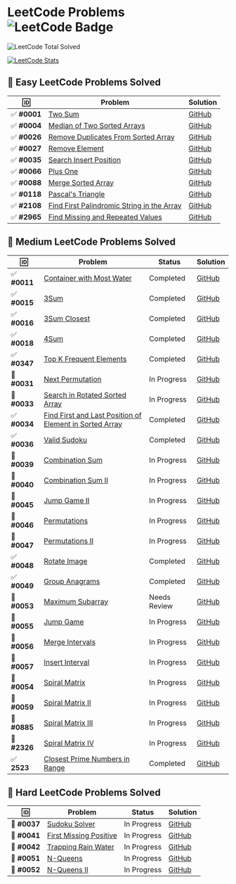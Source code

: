 # LeetCode Problems ![LeetCode Badge](https://img.shields.io/badge/LeetCode-000000?style=flat-square&logo=leetcode&logoColor=yellow)

<!-- LEETCODE:START -->
![LeetCode Total Solved](https://img.shields.io/badge/LeetCode_Solved-160-orange?style=for-the-badge&logo=leetcode)
<!-- LEETCODE:END -->

[![LeetCode Stats](https://leetcard.jacoblin.cool/srazeen?theme=dark&font=Karma&ext=activity)](https://leetcode.com/your_leetcode_username)

## 🎯 Easy LeetCode Problems Solved  

| 🆔           | Problem                                                                                                                 | Solution                                                                                                               |
| ----------- | ----------------------------------------------------------------------------------------------------------------------- | ---------------------------------------------------------------------------------------------------------------------- |
| ✅ **#0001** | [Two Sum](https://leetcode.com/problems/two-sum/)                                                                       | [GitHub](https://github.com/Razeen-Shaikh/leetcode/tree/main/problems/0001.two-sums)                                   |
| ✅ **#0004** | [Median of Two Sorted Arrays](https://leetcode.com/problems/median-of-two-sorted-arrays/)                               | [GitHub](https://github.com/Razeen-Shaikh/leetcode/tree/main/problems/0004.median-of-two-sorted-arrays)                |
| ✅ **#0026** | [Remove Duplicates From Sorted Array](https://leetcode.com/problems/remove-duplicates-from-sorted-array/)               | [GitHub](https://github.com/Razeen-Shaikh/leetcode/tree/main/problems/0026.remove-duplicates-from-sorted-array)        |
| ✅ **#0027** | [Remove Element](https://leetcode.com/problems/remove-element/)                                                         | [GitHub](https://github.com/Razeen-Shaikh/leetcode/tree/main/problems/0027.remove-element)                             |
| ✅ **#0035** | [Search Insert Position](https://leetcode.com/problems/search-insert-position/)                                         | [GitHub](https://github.com/Razeen-Shaikh/leetcode/tree/main/problems/0035.search-insert-position)                     |
| ✅ **#0066** | [Plus One](https://leetcode.com/problems/plus-one/)                                                                     | [GitHub](https://github.com/Razeen-Shaikh/leetcode/tree/main/problems/0066.plus-one)                                   |
| ✅ **#0088** | [Merge Sorted Array](https://leetcode.com/problems/merge-sorted-array/)                                                 | [GitHub](https://github.com/Razeen-Shaikh/leetcode/tree/main/problems/0088.merge-sorted-array)                         |
| ✅ **#0118** | [Pascal's Triangle](https://leetcode.com/problems/pascals-triangle/)                                                    | [GitHub](https://github.com/Razeen-Shaikh/leetcode/tree/main/problems/0118.pascal's-triangle)                          |
| ✅ **#2108** | [Find First Palindromic String in the Array](https://leetcode.com/problems/find-first-palindromic-string-in-the-array/) | [GitHub](https://github.com/Razeen-Shaikh/leetcode/tree/main/problems/2108.find-first-palindromic-string-in-the-array) |
| ✅ **#2965** | [Find Missing and Repeated Values](https://leetcode.com/problems/find-missing-and-repeated-values/)                     | [GitHub](https://github.com/Razeen-Shaikh/leetcode/tree/main/problems/2965.find-missing-and-repeated-values)           |

## 🎯 Medium LeetCode Problems Solved

| 🆔           | Problem                                                                                                                           | Status       | Solution                                                                                                            |
| ----------- | --------------------------------------------------------------------------------------------------------------------------------- | ------------ | ------------------------------------------------------------------------------------------------------------------- |
| ✅ **#0011** | [Container with Most Water](https://leetcode.com/problems/container-with-most-water/)                                             | Completed    | [GitHub](https://github.com/Razeen-Shaikh/leetcode/tree/main/problems/0011.container-with-most-water)               |
| ✅ **#0015** | [3Sum](https://leetcode.com/problems/3sum/)                                                                                       | Completed    | [GitHub](https://github.com/Razeen-Shaikh/leetcode/tree/main/problems/0015.3sum)                                    |
| ✅ **#0016** | [3Sum Closest](https://leetcode.com/problems/3sum-closest/)                                                                       | Completed    | [GitHub](https://github.com/Razeen-Shaikh/leetcode/tree/main/problems/0016.3sum-closest)                            |
| ✅ **#0018** | [4Sum](https://leetcode.com/problems/4sum/)                                                                                       | Completed    | [GitHub](https://github.com/Razeen-Shaikh/leetcode/tree/main/problems/0018.4sum)                                    |
| ✅ **#0347** | [Top K Frequent Elements](https://leetcode.com/problems/top-k-frequent-elements/)                                                 | Completed    | [GitHub](https://github.com/Razeen-Shaikh/leetcode/tree/main/problems/0347.top-k-frequent-elements)                 |
| 🚧 **#0031** | [Next Permutation](https://leetcode.com/problems/next-permutation/)                                                               | In Progress  | [GitHub](https://github.com/Razeen-Shaikh/leetcode/tree/main/problems/0031.next-permutation)                        |
| 🚧 **#0033** | [Search in Rotated Sorted Array](https://leetcode.com/problems/search-in-rotated-sorted-array/)                                   | In Progress  | [GitHub](https://github.com/Razeen-Shaikh/leetcode/tree/main/problems/0033.search-in-rotated-sorted-array)          |
| ✅ **#0034** | [Find First and Last Position of Element in Sorted Array](https://leetcode.com/problems/find-first-and-last-position-of-element/) | Completed    | [GitHub](https://github.com/Razeen-Shaikh/leetcode/tree/main/problems/0034.find-first-and-last-position-of-element) |
| ✅ **#0036** | [Valid Sudoku](https://leetcode.com/problems/valid-sudoku/)                                                                       | Completed    | [GitHub](https://github.com/Razeen-Shaikh/leetcode/tree/main/problems/0036.valid-sudoku)                            |
| 🚧 **#0039** | [Combination Sum](https://leetcode.com/problems/combination-sum/)                                                                 | In Progress  | [GitHub](https://github.com/Razeen-Shaikh/leetcode/tree/main/problems/0039.combination-sum)                         |
| 🚧 **#0040** | [Combination Sum II](https://leetcode.com/problems/combination-sum-ii/)                                                           | In Progress  | [GitHub](https://github.com/Razeen-Shaikh/leetcode/tree/main/problems/0040.combination-sum-ii)                      |
| 🚧 **#0045** | [Jump Game II](https://leetcode.com/problems/jump-game-ii/)                                                                       | In Progress  | [GitHub](https://github.com/Razeen-Shaikh/leetcode/tree/main/problems/0045.jump-game-ii)                            |
| 🚧 **#0046** | [Permutations](https://leetcode.com/problems/permutations/)                                                                       | In Progress  | [GitHub](https://github.com/Razeen-Shaikh/leetcode/tree/main/problems/0046.permutations)                            |
| 🚧 **#0047** | [Permutations II](https://leetcode.com/problems/permutations-ii/)                                                                 | In Progress  | [GitHub](https://github.com/Razeen-Shaikh/leetcode/tree/main/problems/0047.permutations-ii)                         |
| ✅ **#0048** | [Rotate Image](https://leetcode.com/problems/rotate-image/)                                                                       | Completed    | [GitHub](https://github.com/Razeen-Shaikh/leetcode/tree/main/problems/0048.rotate-image)                            |
| ✅ **#0049** | [Group Anagrams](https://leetcode.com/problems/group-anagrams/)                                                                   | Completed    | [GitHub](https://github.com/Razeen-Shaikh/leetcode/tree/main/problems/0049.group-anagrams)                          |
| 🤔 **#0053** | [Maximum Subarray](https://leetcode.com/problems/maximum-subarray/)                                                               | Needs Review | [GitHub](https://github.com/Razeen-Shaikh/leetcode/tree/main/problems/0053.maximum-subarray)                        |
| 🚧 **#0055** | [Jump Game](https://leetcode.com/problems/jump-game/)                                                                             | In Progress  | [GitHub](https://github.com/Razeen-Shaikh/leetcode/tree/main/problems/0055.jump-game)                               |
| 🚧 **#0056** | [Merge Intervals](https://leetcode.com/problems/merge-intervals/)                                                                 | In Progress  | [GitHub](https://github.com/Razeen-Shaikh/leetcode/tree/main/problems/0056.merge-intervals)                         |
| 🚧 **#0057** | [Insert Interval](https://leetcode.com/problems/insert-interval/)                                                                 | In Progress  | [GitHub](https://github.com/Razeen-Shaikh/leetcode/tree/main/problems/0057.insert-interval)                         |
| 🚧 **#0054** | [Spiral Matrix](https://leetcode.com/problems/spiral-matrix/)                                                                     | In Progress  | [GitHub](https://github.com/Razeen-Shaikh/leetcode/tree/main/problems/0054.spiral-matrix)                           |
| 🚧 **#0059** | [Spiral Matrix II](https://leetcode.com/problems/spiral-matrix-ii/)                                                               | In Progress  | [GitHub](https://github.com/Razeen-Shaikh/leetcode/tree/main/problems/0059.spiral-matrix-ii)                        |
| 🚧 **#0885** | [Spiral Matrix III](https://leetcode.com/problems/spiral-matrix-iii/)                                                             | In Progress  | [GitHub](https://github.com/Razeen-Shaikh/leetcode/tree/main/problems/0885.spiral-matrix-iii)                       |
| 🚧 **#2326** | [Spiral Matrix IV](https://leetcode.com/problems/spiral-matrix-iv/)                                                               | In Progress  | [GitHub](https://github.com/Razeen-Shaikh/leetcode/tree/main/problems/2326-spiral-matrix-iv)                        |
| ✅ **2523**  | [Closest Prime Numbers in Range](https://leetcode.com/problems/closest-prime-numbers-in-range)                                    | Completed    | [GitHub](https://github.com/Razeen-Shaikh/leetcode/tree/main/problems/2523.closest-prime-numbers-in-range)          |

## 🎯 Hard LeetCode Problems Solved

| 🆔           | Problem                                                                         | Status      | Solution                                                                                           |
| ----------- | ------------------------------------------------------------------------------- | ----------- | -------------------------------------------------------------------------------------------------- |
| 🚧 **#0037** | [Sudoku Solver](https://leetcode.com/problems/sudoku-solver/)                   | In Progress | [GitHub](https://github.com/Razeen-Shaikh/leetcode/tree/main/problems/0037.sudoku-solver)          |
| 🚧 **#0041** | [First Missing Positive](https://leetcode.com/problems/first-missing-positive/) | In Progress | [GitHub](https://github.com/Razeen-Shaikh/leetcode/tree/main/problems/0041.first-missing-positive) |
| 🚧 **#0042** | [Trapping Rain Water](https://leetcode.com/problems/trapping-rain-water/)       | In Progress | [GitHub](https://github.com/Razeen-Shaikh/leetcode/tree/main/problems/0042.trapping-rain-water)    |
| 🚧 **#0051** | [N-Queens](https://leetcode.com/problems/n-queens/)                             | In Progress | [GitHub](https://github.com/Razeen-Shaikh/leetcode/tree/main/problems/0051.n-queens)               |
| 🚧 **#0052** | [N-Queens II](https://leetcode.com/problems/n-queens-ii/)                       | In Progress | [GitHub](https://github.com/Razeen-Shaikh/leetcode/tree/main/problems/0052.n-queens-ii)            |

<!--  -->
<!-- 🚧 **[Unique Paths II](https://github.com/Razeen-Shaikh/leetcode/tree/main/problems/0063.unique-paths-ii)**

🚧 **[Minimum Path Sum](https://github.com/Razeen-Shaikh/leetcode/tree/main/problems/0064.minimum-path-sum)**

**[Text Justification](https://github.com/Razeen-Shaikh/leetcode/tree/main/problems/0067.text-justification)**

**[Set Matrix Zeroes](https://github.com/Razeen-Shaikh/leetcode/tree/main/problems/0073.set-matrix-zeroes)**

**[Search a 2D Matrix](https://github.com/Razeen-Shaikh/leetcode/tree/main/problems/0074.search-a-2d-matrix)**

**[Sort Colors](https://github.com/Razeen-Shaikh/leetcode/tree/main/problems/0075.sort-colors)**

**[Subsets](https://github.com/Razeen-Shaikh/leetcode/tree/main/problems/0078.subsets)**

**[Word Search](https://github.com/Razeen-Shaikh/leetcode/tree/main/problems/0079.word-search)**

**[Remove Duplicates from Sorted Array II](https://github.com/Razeen-Shaikh/leetcode/tree/main/problems/0080.remove-duplicates-from-sorted-array-ii)**

**[Largest Rectangle in Histogram](https://github.com/Razeen-Shaikh/leetcode/tree/main/problems/0084.largest-rectangle-in-histogram)**

**[Maximal Rectangle](https://github.com/Razeen-Shaikh/leetcode/tree/main/problems/0085.maximal-rectangle)**

**[Subsets II](https://github.com/Razeen-Shaikh/leetcode/tree/main/problems/0090.subsets-ii)**

**[Construct Binary Tree from Pre-order and In-order Traversal](https://github.com/Razeen-Shaikh/leetcode/tree/main/problems/0105.construct-binary-tree-from-preorder-and-inorder-traversal)**

**[Construct Binary Tree from In-order and Post-order Traversal](https://github.com/Razeen-Shaikh/leetcode/tree/main/problems/0106.construct-binary-tree-from-inorder-and-postorder-traversal)**

**[Convert Sorted Array to Binary Search Tree](https://github.com/Razeen-Shaikh/leetcode/tree/main/problems/0108.convert-sorted-array-to-binary-search-tree)**

**[Pascal's Triangle II](https://github.com/Razeen-Shaaikh/leetcode/tree/main/problems/0119.pascal's-triangle-ii)**

**[Triangle](https://github.com/Razeen-Shaaikh/leetcode/tree/main/problems/0120.triangle)**

**[Best Time To Buy and Sell Stock](https://github.com/Razeen-Shaaikh/leetcode/tree/main/problems/0121.best-time-to-buy-and-sell-stock)**

**[Best Time to Buy and Sell Stock II](https://github.com/Razeen-Shaikh/leetcode/tree/main/problems/0122.best-time-to-buy-and-sell-stock-ii)**

**[Best Time to Buy and Sell Stock III](https://github.com/Razeen-Shaikh/leetcode/tree/main/problems/0123.best-time-to-buy-and-sell-stock-iii)**

**[Longest Consecutive Sequence](https://github.com/Razeen-Shaikh/leetcode/tree/main/problems/0128.longest-consecutive-sequence)**

**[Surrounded Regions](https://github.com/Razeen-Shaikh/leetcode/tree/main/problems/0130.surrounded-regions)**

**[Gas Station](https://github.com/Razeen-Shaikh/leetcode/tree/main/problems/0134.gas-station)**

**[Candy](https://github.com/Razeen-Shaikh/leetcode/tree/main/problems/0135.candy)**

**[Single Number](https://github.com/Razeen-Shaikh/leetcode/tree/main/problems/0136.single-number)**

**[Single Number II](https://github.com/Razeen-Shaikh/leetcode/tree/main/problems/0137.single-number-ii)**

**[Word Break](https://github.com/Razeen-Shaikh/leetcode/tree/main/problems/0139.word-break)**

**[Word Break II](https://github.com/Razeen-Shaikh/leetcode/tree/main/problems/0140.word-break-ii)**

**[Max Points on a Line](https://github.com/Razeen-Shaikh/leetcode/tree/main/problems/0142.max-points-on-a-line)**

**[Evaluate Reverse Polish Notation](https://github.com/Razeen-Shaikh/leetcode/tree/main/problems/0144.evaluate-reverse-polish-notation)**

**[Maximum Product Subarray](https://github.com/Razeen-Shaikh/leetcode/tree/main/problems/0152.maximum-product-subarray)**

**[Find Minimum in Rotated Sorted Array](https://github.com/Razeen-Shaikh/leetcode/tree/main/problems/0153.find-minimum-in-rotated-sorted-array)**

**[Find Minimum in Rotated Sorted Array II](https://github.com/Razeen-Shaikh/leetcode/tree/main/problems/0154.find-minimum-in-rotated-sorted-array-ii)**

**[Read N Characters Given Read4](https://github.com/Razeen-Shaikh/leetcode/tree/main/problems/0157.read-n-characters-given-read4)**

**[Read N Characters Given Read4 II - Call multiple times](https://github.com/Razeen-Shaikh/leetcode/tree/main/problems/0158.read-n-characters-given-read4-ii-call-multiple-times)**

**[Find Peak Element](https://github.com/Razeen-Shaikh/leetcode/tree/main/problems/0162.find-peak-element)**

**[Missing Ranges](https://github.com/Razeen-Shaikh/leetcode/tree/main/problems/0163.missing-ranges)**

**[Maximum Gap](https://github.com/Razeen-Shaikh/leetcode/tree/main/problems/0164.maximum-gap)**

**[Two Sum II - Input Array is Sorted](https://github.com/Razeen-Shaikh/leetcode/tree/main/problems/0167.two-sum-ii-input-array-is-sorted)**

**[Majority Element](https://github.com/Razeen-Shaikh/leetcode/tree/main/problems/0169.majority-element)**

**[Two Sum III - Data structure design](https://github.com/Razeen-Shaikh/leetcode/tree/main/problems/0170.two-sum-iii-data-structure-design)**

**[Dungeon Game](https://github.com/Razeen-Shaikh/leetcode/tree/main/problems/0179.dungeon-game)**

**[Largest Number](https://github.com/Razeen-Shaikh/leetcode/tree/main/problems/0179.largest-number)**

**[Best Time to Buy and Sell Stock IV](https://github.com/Razeen-Shaikh/leetcode/tree/main/problems/0187.best-time-to-buy-and-sell-stock-iv)**

**[Rotate Array](https://github.com/Razeen-Shaikh/leetcode/tree/main/problems/0189.rotate-array)**

**[House Robber](https://github.com/Razeen-Shaikh/leetcode/tree/main/problems/0198.house-robber)**

**[Number of Islands](https://github.com/Razeen-Shaikh/leetcode/tree/main/problems/0200.number-of-islands)**

**[Count Primes](https://github.com/Razeen-Shaikh/leetcode/tree/main/problems/0202.count-primes)**

**[Minimum Size Subarray Sum](https://github.com/Razeen-Shaikh/leetcode/tree/main/problems/0203.minimum-size-subarray-sum)**

**[Word Search II](https://github.com/Razeen-Shaikh/leetcode/tree/main/problems/0212.word-search-ii)**

**[House Robber II](https://github.com/Razeen-Shaikh/leetcode/tree/main/problems/0213.house-robber-ii)**

**[Kth Largest Element in an Array](https://github.com/Razeen-Shaikh/leetcode/tree/main/problems/0215.kth-largest-element-in-an-array)**

**[Combination Sum III](https://github.com/Razeen-Shaikh/leetcode/tree/main/problems/0216.combination-sum-iii)**

**[Contains Duplicate](https://github.com/Razeen-Shaikh/leetcode/tree/main/problems/0217.contains-duplicate)**

**[The Skyline Problem](https://github.com/Razeen-Shaikh/leetcode/tree/main/problems/0218.the-skyline-problem)**

**[Contain Duplicate II](https://github.com/Razeen-Shaikh/leetcode/tree/main/problems/0219.contain-duplicate-ii)**

**[Contain Duplicate III](https://github.com/Razeen-Shaikh/leetcode/tree/main/problems/0220.contain-duplicate-iii)**

**[Maximal Square](https://github.com/Razeen-Shaikh/leetcode/tree/main/problems/0221.maximal-square)**

**[Summary Ranges](https://github.com/Razeen-Shaikh/leetcode/tree/main/problems/0228.summary-ranges)**

**[Majority Element II](https://github.com/Razeen-Shaikh/leetcode/tree/main/problems/0229.majority-element-ii)**

**[Add Two Numbers](https://github.com/Razeen-Shaikh/leetcode/tree/main/problems/0002.add-two-numbers)**

**[Longest Substring Without Repeating Characters](https://github.com/Razeen-Shaikh/leetcode/tree/main/problems/0003.longest-substring-without-repeating-characters)**

**[Longest Palindromic Substring](https://github.com/Razeen-Shaikh/leetcode/tree/main/problems/0005.longest-palindromic-substring)**

**[ZigZag Conversion](https://github.com/Razeen-Shaikh/leetcode/tree/main/problems/0006.zigzag-conversion)**

**[Reverse Integer](https://github.com/Razeen-Shaikh/leetcode/tree/main/problems/0007.reverse-integer)**

**[String to Integer - atoi](https://github.com/Razeen-Shaikh/leetcode/tree/main/problems/0008.string-to-integer)**

**[Palindrome Number](https://github.com/Razeen-Shaikh/leetcode/tree/main/problems/0009.palindrome-number)**

**[Regular Expression Matching](https://github.com/Razeen-Shaikh/leetcode/tree/main/problems/0010.regular-expression-matching)**

**[Integer To Roman](https://github.com/Razeen-Shaikh/leetcode/tree/main/problems/0012.integer-to-roman)**

**[Roman To Integer](https://github.com/Razeen-Shaikh/leetcode/tree/main/problems/0013.roman-to-integer)**

**[Longest Common Prefix](https://github.com/Razeen-Shaikh/leetcode/tree/main/problems/0014.longest-common-prefix)**

**[Letter Combinations of a Phone Number](https://github.com/Razeen-Shaikh/leetcode/tree/main/problems/0017.letter-combinations-of-a-phone-number)**

**[Remove Nth Node From End of List](https://github.com/Razeen-Shaikh/leetcode/tree/main/problems/0019.remove-nth-node-from-end-of-list)**

**[Valid Parentheses](https://github.com/Razeen-Shaikh/leetcode/tree/main/problems/0020.valid-parentheses)**

**[Merge Two Sorted Lists](https://github.com/Razeen-Shaikh/leetcode/tree/main/problems/0021.merge-two-sorted-lists)**

**[Generate Parentheses](https://github.com/Razeen-Shaikh/leetcode/tree/main/problems/0022.generate-parentheses)**

**[Merge k Sorted Lists](https://github.com/Razeen-Shaikh/leetcode/tree/main/problems/0023.merge-k-sorted-lists)**

**[Swap Nodes in Pairs](https://github.com/Razeen-Shaikh/leetcode/tree/main/problems/0024.swap-nodes-in-pairs)**

**[Reverse Nodes in k Group](https://github.com/Razeen-Shaikh/leetcode/tree/main/problems/0025.reverse-nodes-in-k-group)**

**[Find the Index of the first occurence in a string](https://github.com/Razeen-Shaikh/leetcode/tree/main/problems/0028.find-the-index-of-the-first-occurrence-in-a-string)**

**[Divide Two Integers](https://github.com/Razeen-Shaikh/leetcode/tree/main/problems/0029.divide-two-numbers)**

**[Substring with Concatenation of All Words](https://github.com/Razeen-Shaikh/leetcode/tree/main/problems/0030.substring-with-concatenation-of-all-words)**

**[Next Permutation](https://github.com/Razeen-Shaikh/leetcode/tree/main/problems/0031.next-permutation)**

**[Longest Valid Parentheses](https://github.com/Razeen-Shaikh/leetcode/tree/main/problems/0032.longest-valid-parentheses)**

**[Search in Rotated Sorted Array](https://github.com/Razeen-Shaikh/leetcode/tree/main/problems/0033.search-in-rotated-sorted-array)**

**[Length of Last Word](https://github.com/Razeen-Shaikh/leetcode/tree/main/problems/0058.length-of-last-word)**

**[Sqrt of X](https://github.com/Razeen-Shaikh/leetcode/tree/main/problems/0069.sqrt-of-x)**

**[Minimum Window Substring](https://github.com/Razeen-Shaikh/leetcode/tree/main/problems/0076.minimum-window-substring)**

**[Binary Tree Inorder Traversal](https://github.com/Razeen-Shaikh/leetcode/tree/main/problems/0094.binary-tree-inorder-traversal)**

**[Validate Binary Search Tree](https://github.com/Razeen-Shaikh/leetcode/tree/main/problems/0098.validate-binary-search-tree)**

**[Binary Tree Level Order Traversal](https://github.com/Razeen-Shaaikh/leetcode/tree/main/problems/0102.binary-tree-level-order-traversal)**

**[Maximum Depth of Binary Tree](https://github.com/Razeen-Shaaikh/leetcode/tree/main/problems/0104.maximum-depth-of-binary-tree)**

**[Valid Palindrome](https://github.com/Razeen-Shaikh/leetcode/tree/main/problems/0125.valid-palindrome)**

**[Linked List Cycle II](https://github.com/Razeen-Shaikh/leetcode/tree/main/problems/0142.linked-list-cycle-ii)**

**[Binary Tree Preorder Traversal](https://github.com/Razeen-Shaikh/leetcode/tree/main/problems/0144.binary-tree-preorder-traversal)**

**[Binary Tree Postorder Traversal](https://github.com/Razeen-Shaikh/leetcode/tree/main/problems/0145.binary-tree-postorder-traversal)**

**[Remove Linked List Elements](https://github.com/Razeen-Shaikh/leetcode/tree/main/problems/0203.remove-linked-list-elements)**

**[Isomorphic String](https://github.com/Razeen-Shaikh/leetcode/tree/main/problems/0205.isomorphic-strings)**

**[Reverse Linked List](https://github.com/Razeen-Shaikh/leetcode/tree/main/problems/0206.reverse-linked-list)**

**[Kth Largest Element in an Array](https://github.com/Razeen-Shaikh/leetcode/tree/main/problems/0215.kth-largest-element-in-an-array)**

**[kth largest element in an array](https://github.com/Razeen-Shaikh/leetcode/tree/main/problems/0215.kth-largest-element-in-an-array)**

**[Contains Duplicate](https://github.com/Razeen-Shaikh/leetcode/tree/main/problems/0217.contains-duplicate)**

**[Invert Binary Tree](https://github.com/Razeen-Shaikh/leetcode/tree/main/problems/0226.invert-binary-tree)**

**[Search a 2D Matrix II](https://github.com/Razeen-Shaikh/leetcode/tree/main/problems/0240.search-a-2d-matrix-ii)**

**[Single Element in a Sorted Array](https://github.com/Razeen-Shaikh/leetcode/tree/main/problems/0540.single-element-in-a-sorted-array)**

**[Find Customer Refree](https://github.com/Razeen-Shaikh/leetcode/tree/main/problems/sql50/584.find-customer-refree)**

**[N-ary Tree Preorder Traversal](https://github.com/Razeen-Shaikh/leetcode/tree/main/problems/0589.n-ary-treepreorder-traversal)**

**[Design Circular Queue](https://github.com/Razeen-Shaikh/leetcode/tree/main/problems/0622.design-circular-queue)**

**[Insert into a Binary Search Tree](https://github.com/Razeen-Shaikh/leetcode/tree/main/problems/0701.insert-into-a-binary-search-tree)**

**[Peak Index in a Mountain Array](https://github.com/Razeen-Shaikh/leetcode/tree/main/problems/0852.peak-index-in-a-mountain-array)**

**[Sort an Array](https://github.com/Razeen-Shaikh/leetcode/tree/main/problems/0912.sort-an-array)**

**[Squares of a Sorted Array](https://github.com/Razeen-Shaikh/leetcode/tree/main/problems/0977.squares-of-a-sorted-array)**

**[Pairs of Songs With Total Durations Divisible by 60](https://github.com/Razeen-Shaikh/leetcode/tree/main/problems/1010.pairs-of-songs-with-total-durations-divisible-by60)**

**[Height Checker](https://github.com/Razeen-Shaikh/leetcode/tree/main/problems/1051.height-checker)**

**[Duplicate Zeros](https://github.com/Razeen-Shaikh/leetcode/tree/main/problems/1089.duplicate-zeros)**

**[Convert Binary Number in a Linked List to Integer](https://github.com/Razeen-Shaikh/leetcode/tree/main/problems/1290.convert-binary-number-in-a-linked-list-to-integer)**

**[Find Numbers with Even Number of Digits](https://github.com/Razeen-Shaikh/leetcode/tree/main/problems/1295.find-numbers-with-even-number-of-digits)**

**[Replace Elements with Greatest Element on Right Side](https://github.com/Razeen-Shaikh/leetcode/tree/main/problems/1299.replace-elements-with-greatest-element-on-right-side)**

**[Check If N and Its Double Exist](https://github.com/Razeen-Shaikh/leetcode/tree/main/problems/1346.check-if-n-and-its-double-exist)**

**[Count Negative Numbers in a Sorted Matrix](https://github.com/Razeen-Shaikh/leetcode/tree/main/problems/1351.count-negative-numbers-in-a-sorted-matrix)**

**[Running Sum of 1d Array](https://github.com/Razeen-Shaikh/leetcode/tree/main/problems/1480.running-sum-of-1d-array)**

**[Concatenation of Consecutive Binary Numbers](https://github.com/Razeen-Shaikh/leetcode/tree/main/problems/1680.concatenation-of-consecutive-binary-numbers)**

**[Determine if string halves are alike](https://github.com/Razeen-Shaikh/leetcode/tree/main/problems/1704.determine-if-string-halves-are-alike)**

**[Swapping Nodes in a Linked List](https://github.com/Razeen-Shaikh/leetcode/tree/main/problems/1721.swapping-nodes-in-a-linked-list)**

**[Recyclable and Low Fat Products](https://github.com/Razeen-Shaikh/leetcode/tree/main/problems/sql50/1757.recyclable-and-low-fat-products)** -->

<!-- "🚧" (in progress, actively working on)
"🤔" (struggling, needs review)
"📝" (Completed but need to review the solution)
 -->

